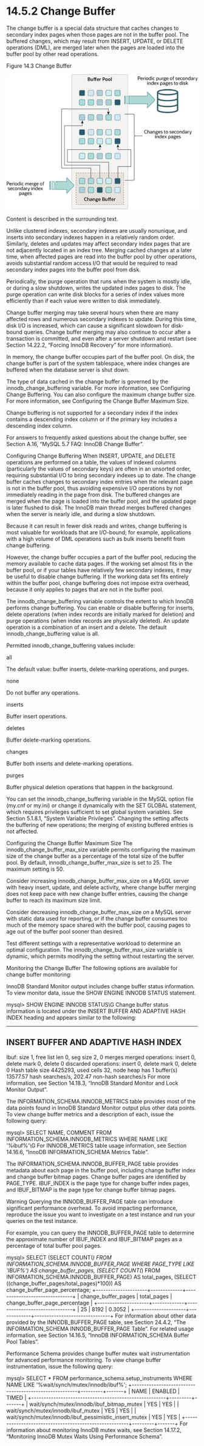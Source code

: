 # 14.5.2 Change Buffer
The change buffer is a special data structure that caches changes to secondary index pages when those pages are not in the buffer pool. The buffered changes, which may result from INSERT, UPDATE, or DELETE operations (DML), are merged later when the pages are loaded into the buffer pool by other read operations.

Figure 14.3 Change Buffer

![RUNOOB 图标](https://github.com/tychusyuan/database-systems/raw/main/MySQL/img/innodb-change-buffer.png)

Content is described in the surrounding text.

Unlike clustered indexes, secondary indexes are usually nonunique, and inserts into secondary indexes happen in a relatively random order. Similarly, deletes and updates may affect secondary index pages that are not adjacently located in an index tree. Merging cached changes at a later time, when affected pages are read into the buffer pool by other operations, avoids substantial random access I/O that would be required to read secondary index pages into the buffer pool from disk.

Periodically, the purge operation that runs when the system is mostly idle, or during a slow shutdown, writes the updated index pages to disk. The purge operation can write disk blocks for a series of index values more efficiently than if each value were written to disk immediately.

Change buffer merging may take several hours when there are many affected rows and numerous secondary indexes to update. During this time, disk I/O is increased, which can cause a significant slowdown for disk-bound queries. Change buffer merging may also continue to occur after a transaction is committed, and even after a server shutdown and restart (see Section 14.22.2, “Forcing InnoDB Recovery” for more information).

In memory, the change buffer occupies part of the buffer pool. On disk, the change buffer is part of the system tablespace, where index changes are buffered when the database server is shut down.

The type of data cached in the change buffer is governed by the innodb_change_buffering variable. For more information, see Configuring Change Buffering. You can also configure the maximum change buffer size. For more information, see Configuring the Change Buffer Maximum Size.

Change buffering is not supported for a secondary index if the index contains a descending index column or if the primary key includes a descending index column.

For answers to frequently asked questions about the change buffer, see Section A.16, “MySQL 5.7 FAQ: InnoDB Change Buffer”.

Configuring Change Buffering
When INSERT, UPDATE, and DELETE operations are performed on a table, the values of indexed columns (particularly the values of secondary keys) are often in an unsorted order, requiring substantial I/O to bring secondary indexes up to date. The change buffer caches changes to secondary index entries when the relevant page is not in the buffer pool, thus avoiding expensive I/O operations by not immediately reading in the page from disk. The buffered changes are merged when the page is loaded into the buffer pool, and the updated page is later flushed to disk. The InnoDB main thread merges buffered changes when the server is nearly idle, and during a slow shutdown.

Because it can result in fewer disk reads and writes, change buffering is most valuable for workloads that are I/O-bound; for example, applications with a high volume of DML operations such as bulk inserts benefit from change buffering.

However, the change buffer occupies a part of the buffer pool, reducing the memory available to cache data pages. If the working set almost fits in the buffer pool, or if your tables have relatively few secondary indexes, it may be useful to disable change buffering. If the working data set fits entirely within the buffer pool, change buffering does not impose extra overhead, because it only applies to pages that are not in the buffer pool.

The innodb_change_buffering variable controls the extent to which InnoDB performs change buffering. You can enable or disable buffering for inserts, delete operations (when index records are initially marked for deletion) and purge operations (when index records are physically deleted). An update operation is a combination of an insert and a delete. The default innodb_change_buffering value is all.

Permitted innodb_change_buffering values include:

all

The default value: buffer inserts, delete-marking operations, and purges.

none

Do not buffer any operations.

inserts

Buffer insert operations.

deletes

Buffer delete-marking operations.

changes

Buffer both inserts and delete-marking operations.

purges

Buffer physical deletion operations that happen in the background.

You can set the innodb_change_buffering variable in the MySQL option file (my.cnf or my.ini) or change it dynamically with the SET GLOBAL statement, which requires privileges sufficient to set global system variables. See Section 5.1.8.1, “System Variable Privileges”. Changing the setting affects the buffering of new operations; the merging of existing buffered entries is not affected.

Configuring the Change Buffer Maximum Size
The innodb_change_buffer_max_size variable permits configuring the maximum size of the change buffer as a percentage of the total size of the buffer pool. By default, innodb_change_buffer_max_size is set to 25. The maximum setting is 50.

Consider increasing innodb_change_buffer_max_size on a MySQL server with heavy insert, update, and delete activity, where change buffer merging does not keep pace with new change buffer entries, causing the change buffer to reach its maximum size limit.

Consider decreasing innodb_change_buffer_max_size on a MySQL server with static data used for reporting, or if the change buffer consumes too much of the memory space shared with the buffer pool, causing pages to age out of the buffer pool sooner than desired.

Test different settings with a representative workload to determine an optimal configuration. The innodb_change_buffer_max_size variable is dynamic, which permits modifying the setting without restarting the server.

Monitoring the Change Buffer
The following options are available for change buffer monitoring:

InnoDB Standard Monitor output includes change buffer status information. To view monitor data, issue the SHOW ENGINE INNODB STATUS statement.

mysql> SHOW ENGINE INNODB STATUS\G
Change buffer status information is located under the INSERT BUFFER AND ADAPTIVE HASH INDEX heading and appears similar to the following:

-------------------------------------
INSERT BUFFER AND ADAPTIVE HASH INDEX
-------------------------------------
Ibuf: size 1, free list len 0, seg size 2, 0 merges
merged operations:
 insert 0, delete mark 0, delete 0
discarded operations:
 insert 0, delete mark 0, delete 0
Hash table size 4425293, used cells 32, node heap has 1 buffer(s)
13577.57 hash searches/s, 202.47 non-hash searches/s
For more information, see Section 14.18.3, “InnoDB Standard Monitor and Lock Monitor Output”.

The INFORMATION_SCHEMA.INNODB_METRICS table provides most of the data points found in InnoDB Standard Monitor output plus other data points. To view change buffer metrics and a description of each, issue the following query:

mysql> SELECT NAME, COMMENT FROM INFORMATION_SCHEMA.INNODB_METRICS WHERE NAME LIKE '%ibuf%'\G
For INNODB_METRICS table usage information, see Section 14.16.6, “InnoDB INFORMATION_SCHEMA Metrics Table”.

The INFORMATION_SCHEMA.INNODB_BUFFER_PAGE table provides metadata about each page in the buffer pool, including change buffer index and change buffer bitmap pages. Change buffer pages are identified by PAGE_TYPE. IBUF_INDEX is the page type for change buffer index pages, and IBUF_BITMAP is the page type for change buffer bitmap pages.

Warning
Querying the INNODB_BUFFER_PAGE table can introduce significant performance overhead. To avoid impacting performance, reproduce the issue you want to investigate on a test instance and run your queries on the test instance.

For example, you can query the INNODB_BUFFER_PAGE table to determine the approximate number of IBUF_INDEX and IBUF_BITMAP pages as a percentage of total buffer pool pages.


mysql> SELECT (SELECT COUNT(*) FROM INFORMATION_SCHEMA.INNODB_BUFFER_PAGE
       WHERE PAGE_TYPE LIKE 'IBUF%') AS change_buffer_pages,
       (SELECT COUNT(*) FROM INFORMATION_SCHEMA.INNODB_BUFFER_PAGE) AS total_pages,
       (SELECT ((change_buffer_pages/total_pages)*100))
       AS change_buffer_page_percentage;
+---------------------+-------------+-------------------------------+
| change_buffer_pages | total_pages | change_buffer_page_percentage |
+---------------------+-------------+-------------------------------+
|                  25 |        8192 |                        0.3052 |
+---------------------+-------------+-------------------------------+
For information about other data provided by the INNODB_BUFFER_PAGE table, see Section 24.4.2, “The INFORMATION_SCHEMA INNODB_BUFFER_PAGE Table”. For related usage information, see Section 14.16.5, “InnoDB INFORMATION_SCHEMA Buffer Pool Tables”.

Performance Schema provides change buffer mutex wait instrumentation for advanced performance monitoring. To view change buffer instrumentation, issue the following query:

mysql> SELECT * FROM performance_schema.setup_instruments
       WHERE NAME LIKE '%wait/synch/mutex/innodb/ibuf%';
+-------------------------------------------------------+---------+-------+
| NAME                                                  | ENABLED | TIMED |
+-------------------------------------------------------+---------+-------+
| wait/synch/mutex/innodb/ibuf_bitmap_mutex             | YES     | YES   |
| wait/synch/mutex/innodb/ibuf_mutex                    | YES     | YES   |
| wait/synch/mutex/innodb/ibuf_pessimistic_insert_mutex | YES     | YES   |
+-------------------------------------------------------+---------+-------+
For information about monitoring InnoDB mutex waits, see Section 14.17.2, “Monitoring InnoDB Mutex Waits Using Performance Schema”.
